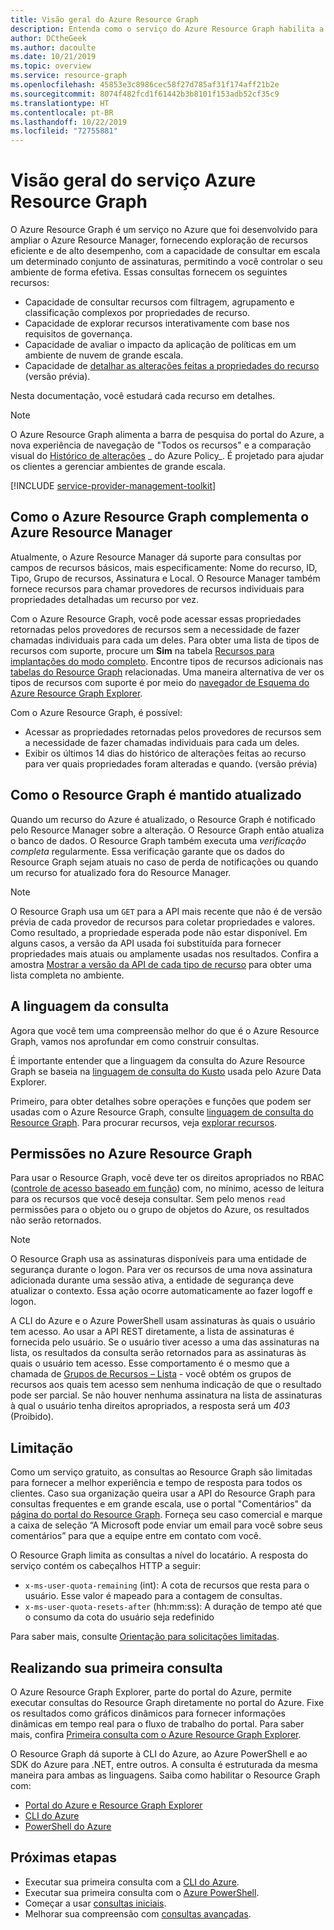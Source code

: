 ```yaml
---
title: Visão geral do Azure Resource Graph
description: Entenda como o serviço do Azure Resource Graph habilita a consulta complexa de recursos em grande escala.
author: DCtheGeek
ms.author: dacoulte
ms.date: 10/21/2019
ms.topic: overview
ms.service: resource-graph
ms.openlocfilehash: 45853e3c8986cec58f27d785af31f174aff21b2e
ms.sourcegitcommit: 8074f482fcd1f61442b3b8101f153adb52cf35c9
ms.translationtype: HT
ms.contentlocale: pt-BR
ms.lasthandoff: 10/22/2019
ms.locfileid: "72755881"
---
```

# <a name="overview-of-the-azure-resource-graph-service"></a>Visão geral do serviço Azure Resource Graph

O Azure Resource Graph é um serviço no Azure que foi desenvolvido para ampliar o Azure Resource Manager, fornecendo exploração de recursos eficiente e de alto desempenho, com a capacidade de consultar em escala um determinado conjunto de assinaturas, permitindo a você controlar o seu ambiente de forma efetiva. Essas consultas fornecem os seguintes recursos:

- Capacidade de consultar recursos com filtragem, agrupamento e classificação complexos por propriedades de recurso.
- Capacidade de explorar recursos interativamente com base nos requisitos de governança.
- Capacidade de avaliar o impacto da aplicação de políticas em um ambiente de nuvem de grande escala.
- Capacidade de [detalhar as alterações feitas a propriedades do recurso](./how-to/get-resource-changes.md) (versão prévia).

Nesta documentação, você estudará cada recurso em detalhes.

> [!NOTE]
> O Azure Resource Graph alimenta a barra de pesquisa do portal do Azure, a nova experiência de navegação de "Todos os recursos" e a comparação visual do [Histórico de alterações](../policy/how-to/determine-non-compliance.md#change-history-preview)
> _ do Azure Policy_. É projetado para ajudar os clientes a gerenciar ambientes de grande escala.

[!INCLUDE [service-provider-management-toolkit](../../../includes/azure-lighthouse-supported-service.md)]

## <a name="how-does-resource-graph-complement-azure-resource-manager"></a>Como o Azure Resource Graph complementa o Azure Resource Manager

Atualmente, o Azure Resource Manager dá suporte para consultas por campos de recursos básicos, mais especificamente: Nome do recurso, ID, Tipo, Grupo de recursos, Assinatura e Local. O Resource Manager também fornece recursos para chamar provedores de recursos individuais para propriedades detalhadas um recurso por vez.

Com o Azure Resource Graph, você pode acessar essas propriedades retornadas pelos provedores de recursos sem a necessidade de fazer chamadas individuais para cada um deles. Para obter uma lista de tipos de recursos com suporte, procure um **Sim** na tabela [Recursos para implantações do modo completo](../../azure-resource-manager/complete-mode-deletion.md). Encontre tipos de recursos adicionais nas [tabelas do Resource Graph](./concepts/query-language.md#resource-graph-tables) relacionadas. Uma maneira alternativa de ver os tipos de recursos com suporte é por meio do [navegador de Esquema do Azure Resource Graph Explorer](./first-query-portal.md#schema-browser).

Com o Azure Resource Graph, é possível:

- Acessar as propriedades retornadas pelos provedores de recursos sem a necessidade de fazer chamadas individuais para cada um deles.
- Exibir os últimos 14 dias do histórico de alterações feitas ao recurso para ver quais propriedades foram alteradas e quando. (versão prévia)

## <a name="how-resource-graph-is-kept-current"></a>Como o Resource Graph é mantido atualizado

Quando um recurso do Azure é atualizado, o Resource Graph é notificado pelo Resource Manager sobre a alteração.
O Resource Graph então atualiza o banco de dados. O Resource Graph também executa uma _verificação completa_ regularmente. Essa verificação garante que os dados do Resource Graph sejam atuais no caso de perda de notificações ou quando um recurso for atualizado fora do Resource Manager.

> [!NOTE]
> O Resource Graph usa um `GET` para a API mais recente que não é de versão prévia de cada provedor de recursos para coletar propriedades e valores. Como resultado, a propriedade esperada pode não estar disponível. Em alguns casos, a versão da API usada foi substituída para fornecer propriedades mais atuais ou amplamente usadas nos resultados. Confira a amostra [Mostrar a versão da API de cada tipo de recurso](./samples/advanced.md#apiversion) para obter uma lista completa no ambiente.

## <a name="the-query-language"></a>A linguagem da consulta

Agora que você tem uma compreensão melhor do que é o Azure Resource Graph, vamos nos aprofundar em como construir consultas.

É importante entender que a linguagem da consulta do Azure Resource Graph se baseia na [linguagem de consulta do Kusto](../../data-explorer/data-explorer-overview.md) usada pelo Azure Data Explorer.

Primeiro, para obter detalhes sobre operações e funções que podem ser usadas com o Azure Resource Graph, consulte [linguagem de consulta do Resource Graph](./concepts/query-language.md).
Para procurar recursos, veja [explorar recursos](./concepts/explore-resources.md).

## <a name="permissions-in-azure-resource-graph"></a>Permissões no Azure Resource Graph

Para usar o Resource Graph, você deve ter os direitos apropriados no RBAC ([controle de acesso baseado em função](../../role-based-access-control/overview.md)) com, no mínimo, acesso de leitura para os recursos que você deseja consultar. Sem pelo menos `read` permissões para o objeto ou o grupo de objetos do Azure, os resultados não serão retornados.

> [!NOTE]
> O Resource Graph usa as assinaturas disponíveis para uma entidade de segurança durante o logon. Para ver os recursos de uma nova assinatura adicionada durante uma sessão ativa, a entidade de segurança deve atualizar o contexto. Essa ação ocorre automaticamente ao fazer logoff e logon.

A CLI do Azure e o Azure PowerShell usam assinaturas às quais o usuário tem acesso. Ao usar a API REST diretamente, a lista de assinaturas é fornecida pelo usuário. Se o usuário tiver acesso a uma das assinaturas na lista, os resultados da consulta serão retornados para as assinaturas às quais o usuário tem acesso. Esse comportamento é o mesmo que a chamada de [Grupos de Recursos – Lista](/rest/api/resources/resourcegroups/list) \- você obtém os grupos de recursos aos quais tem acesso sem nenhuma indicação de que o resultado pode ser parcial.
Se não houver nenhuma assinatura na lista de assinaturas à qual o usuário tenha direitos apropriados, a resposta será um _403_ (Proibido).

## <a name="throttling"></a>Limitação

Como um serviço gratuito, as consultas ao Resource Graph são limitadas para fornecer a melhor experiência e tempo de resposta para todos os clientes. Caso sua organização queira usar a API do Resource Graph para consultas frequentes e em grande escala, use o portal "Comentários" da [página do portal do Resource Graph](https://portal.azure.com/#blade/Microsoft_Azure_Policy/PolicyMenuBlade/ResourceGraph).
Forneça seu caso comercial e marque a caixa de seleção “A Microsoft pode enviar um email para você sobre seus comentários” para que a equipe entre em contato com você.

O Resource Graph limita as consultas a nível do locatário. A resposta do serviço contém os cabeçalhos HTTP a seguir:

- `x-ms-user-quota-remaining` (int): A cota de recursos que resta para o usuário. Esse valor é mapeado para a contagem de consultas.
- `x-ms-user-quota-resets-after` (hh:mm:ss): A duração de tempo até que o consumo da cota do usuário seja redefinido

Para saber mais, consulte [Orientação para solicitações limitadas](./concepts/guidance-for-throttled-requests.md).

## <a name="running-your-first-query"></a>Realizando sua primeira consulta

O Azure Resource Graph Explorer, parte do portal do Azure, permite executar consultas do Resource Graph diretamente no portal do Azure. Fixe os resultados como gráficos dinâmicos para fornecer informações dinâmicas em tempo real para o fluxo de trabalho do portal. Para saber mais, confira [Primeira consulta com o Azure Resource Graph Explorer](first-query-portal.md).

O Resource Graph dá suporte à CLI do Azure, ao Azure PowerShell e ao SDK do Azure para .NET, entre outros. A consulta é estruturada da mesma maneira para ambas as linguagens. Saiba como habilitar o Resource Graph com:

- [Portal do Azure e Resource Graph Explorer](first-query-portal.md) 
- [CLI do Azure](first-query-azurecli.md#add-the-resource-graph-extension)
- [PowerShell do Azure](first-query-powershell.md#add-the-resource-graph-module)

## <a name="next-steps"></a>Próximas etapas

- Executar sua primeira consulta com a [CLI do Azure](first-query-azurecli.md).
- Executar sua primeira consulta com o [Azure PowerShell](first-query-powershell.md).
- Começar a usar [consultas iniciais](./samples/starter.md).
- Melhorar sua compreensão com [consultas avançadas](./samples/advanced.md).